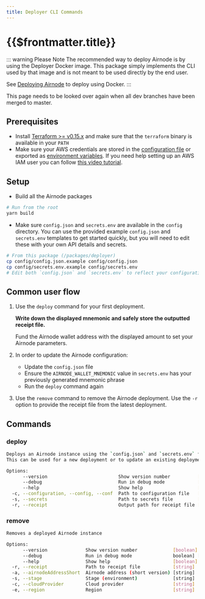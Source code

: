 ```yaml
---
title: Deployer CLI Commands
---
```


# {{$frontmatter.title}}

<TocHeader />
<TOC class="table-of-contents" :include-level="[2,3]" />

::: warning Please Note
The recommended way to deploy Airnode is by using the Deployer Docker image. This package simply implements the CLI used by that image and is not meant to be used directly by the end user.

See [Deploying Airnode](../grp-providers/guides/build-an-airnode/deploying-airnode.md) to deploy using Docker.
:::

<Fix>This page needs to be looked over again when all dev branches have been merged to master.</Fix>


## Prerequisites
* Install [Terraform >= v0.15.x](https://www.terraform.io/downloads.html) and make sure that the `terraform` binary is available in your `PATH`
* Make sure your AWS credentials are stored in the [configuration file](https://docs.aws.amazon.com/cli/latest/userguide/cli-configure-files.html#cli-configure-files-where) or exported as [environment variables](https://docs.aws.amazon.com/cli/latest/userguide/cli-configure-envvars.html#envvars-set). If you need help setting up an AWS IAM user you can follow [this video tutorial](https://www.youtube.com/watch?v=bT19B3IBWHE).


## Setup
* Build all the Airnode packages
```bash
# Run from the root
yarn build
```
* Make sure `config.json` and `secrets.env` are available in the `config` directory. You can use the provided example `config.json` and `secrets.env` templates to get started quickly, but you will need to edit these with your own API details and secrets.
```bash
# From this package (/packages/deployer)
cp config/config.json.example config/config.json
cp config/secrets.env.example config/secrets.env
# Edit both `config.json` and `secrets.env` to reflect your configuration
```

## Common user flow
1. Use the `deploy` command for your first deployment.

   **Write down the displayed mnemonic and safely store the outputted receipt file.**

   Fund the Airnode wallet address with the displayed amount to set your Airnode parameters.
2. In order to update the Airnode configuration:
    * Update the `config.json` file
    * Ensure the `AIRNODE_WALLET_MNEMONIC` value in `secrets.env` has your previously generated mnemonic phrase
    * Run the `deploy` command again
3. Use the `remove` command to remove the Airnode deployment. Use the `-r` option to provide the receipt file from the latest deployment.

## Commands
### deploy
```bash
Deploys an Airnode instance using the `config.json` and `secrets.env` files. 
This can be used for a new deployment or to update an existing deployment.

Options:
      --version                          Show version number          [boolean]
      --debug                            Run in debug mode            [boolean] [default: false]
      --help                             Show help                    [boolean]
  -c, --configuration, --config, --conf  Path to configuration file   [string] [default: "config/config.json"]
  -s, --secrets                          Path to secrets file         [string] [default: "config/secrets.env"]
  -r, --receipt                          Output path for receipt file [string] [default: "output/receipt.json"]
```

### remove
```bash
Removes a deployed Airnode instance

Options:
      --version              Show version number             [boolean]
      --debug                Run in debug mode               boolean] [default: false]
      --help                 Show help                       [boolean]
  -r, --receipt              Path to receipt file            [string]
  -a, --airnodeAddressShort  Airnode address (short version) [string]
  -s, --stage                Stage (environment)             [string]
  -c, --cloudProvider        Cloud provider                  [string]
  -e, --region               Region                          [string]
```